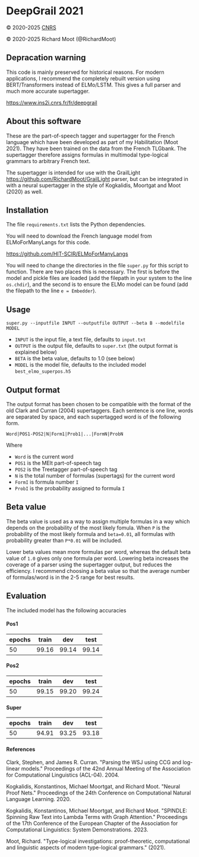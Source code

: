 # DeepGrail 2021

:copyright: 2020-2025 [CNRS](http://www.cnrs.fr)

:copyright: 2020-2025 Richard Moot (@RichardMoot)

## Depracation warning

This code is mainly preserved for historical reasons. For modern applications, I recommend the completely rebuilt version using BERT/Transformers instead of ELMo/LSTM. This gives a full parser and much more accurate supertagger.

https://www.ins2i.cnrs.fr/fr/deepgrail

## About this software

These are the part-of-speech tagger and supertagger for the French language which have been developed as part of my Habilitation (Moot 2021). They have been trained on the data from the French TLGbank. The supertagger therefore assigns formulas in multimodal type-logical grammars to arbitrary French text.

The supertagger is intended for use with the GrailLight https://github.com/RichardMoot/GrailLight parser, but can be integrated in with a neural supertagger in the style of Kogkalidis, Moortgat and Moot (2020) as well.

## Installation

The file `requirements.txt` lists the Python dependencies.

You will need to download the French language model from ELMoForManyLangs for this code. 

https://github.com/HIT-SCIR/ELMoForManyLangs

You will need to change the directories in the file `super.py` for this script to function. There are two places this is necessary. The first is before the model and pickle files are loaded (add the filepath in your system to the line `os.chdir`), and the second is to ensure the ELMo model can be found (add the filepath to the line `e = Embedder`).


## Usage

`super.py --inputfile INPUT --outputfile OUTPUT --beta B --modelfile MODEL`

- `INPUT` is the input file, a text file, defaults to `input.txt`
- `OUTPUT` is the output file, defaults to `super.txt` (the output format is explained below)
- `BETA` is the beta value, defaults to 1.0 (see below)
- `MODEL` is the model file, defaults to the included model `best_elmo_superpos.h5`

## Output format

The output format has been chosen to be compatible with the format of the old Clark and Curran (2004) supertaggers. Each sentence is one line, words are separated by space, and each supertagged word is of the following form.

`Word|POS1-POS2|N|Form1|Prob1|...|FormN|ProbN`

Where

- `Word` is the current word
- `POS1` is the MElt part-of-speech tag
- `POS2` is the Treetagger part-of-speech tag
- `N` is the total number of formulas (supertags) for the current word
- `FormI` is formula number `I`
- `ProbI` is the probability assigned to formula `I`

## Beta value

The beta value is used as a way to assign multiple formulas in a way which depends on the probability of the most likely fomula. When `P` is the probability of the most likely formula and `beta=0.01`, all formulas with probability greater than `P*0.01` will be included. 

Lower beta values mean more formulas per word, whereas the default beta value of `1.0` gives only one formula per word. Lowering beta increases the coverage of a parser using the supertagger output, but reduces the efficiency. I recommend choosing a beta value so that the average number of formulas/word is in the 2-5 range for best results.

## Evaluation

The included model has the following accuracies

#### Pos1

| epochs | train | dev | test |
|--------|:-----:|:---:|:----:|
| 50     |  99.16     | 99.14    | 99.14 |

#### Pos2

| epochs | train | dev | test |
|--------|:-----:|:---:|:----:|
| 50     |  99.15     | 99.20    | 99.24 |

#### Super

| epochs | train | dev | test |
|--------|:-----:|:---:|:----:|
| 50     |  94.91    | 93.25    | 93.18 |


#### References

Clark, Stephen, and James R. Curran. "Parsing the WSJ using CCG and log-linear models." Proceedings of the 42nd Annual Meeting of the Association for Computational Linguistics (ACL-04). 2004.

Kogkalidis, Konstantinos, Michael Moortgat, and Richard Moot. "Neural Proof Nets." Proceedings of the 24th Conference on Computational Natural Language Learning. 2020.

Kogkalidis, Konstantinos, Michael Moortgat, and Richard Moot. "SPINDLE: Spinning Raw Text into Lambda Terms with Graph Attention." Proceedings of the 17th Conference of the European Chapter of the Association for Computational Linguistics: System Demonstrations. 2023.

Moot, Richard. "Type-logical investigations: proof-theoretic, computational and linguistic aspects of modern type-logical grammars." (2021).
